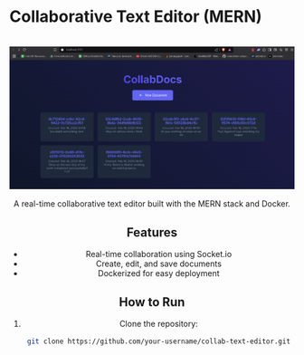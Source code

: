 
# Collaborative Text Editor (MERN)


<div align="center"> <br />   <img src= "https://raw.githubusercontent.com/Akpan123/mrikal_InternWork/refs/heads/master/client/public/Screenshot%202025-02-16%20201934.png" alt="Project Banner"> <br /> 

A real-time collaborative text editor built with the MERN stack and Docker.

## Features
- Real-time collaboration using Socket.io
- Create, edit, and save documents
- Dockerized for easy deployment

## How to Run
1. Clone the repository:
   ```bash
   git clone https://github.com/your-username/collab-text-editor.git
